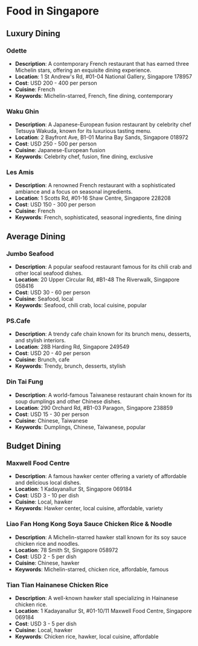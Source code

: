# Food in Singapore

## Luxury Dining

### Odette
- **Description**: A contemporary French restaurant that has earned three Michelin stars, offering an exquisite dining experience.
- **Location**: 1 St Andrew's Rd, #01-04 National Gallery, Singapore 178957
- **Cost**: USD 200 - 400 per person
- **Cuisine**: French
- **Keywords**: Michelin-starred, French, fine dining, contemporary

### Waku Ghin
- **Description**: A Japanese-European fusion restaurant by celebrity chef Tetsuya Wakuda, known for its luxurious tasting menu.
- **Location**: 2 Bayfront Ave, B1-01 Marina Bay Sands, Singapore 018972
- **Cost**: USD 250 - 500 per person
- **Cuisine**: Japanese-European fusion
- **Keywords**: Celebrity chef, fusion, fine dining, exclusive

### Les Amis
- **Description**: A renowned French restaurant with a sophisticated ambiance and a focus on seasonal ingredients.
- **Location**: 1 Scotts Rd, #01-16 Shaw Centre, Singapore 228208
- **Cost**: USD 150 - 300 per person
- **Cuisine**: French
- **Keywords**: French, sophisticated, seasonal ingredients, fine dining

## Average Dining

### Jumbo Seafood
- **Description**: A popular seafood restaurant famous for its chili crab and other local seafood dishes.
- **Location**: 20 Upper Circular Rd, #B1-48 The Riverwalk, Singapore 058416
- **Cost**: USD 30 - 60 per person
- **Cuisine**: Seafood, local
- **Keywords**: Seafood, chili crab, local cuisine, popular

### PS.Cafe
- **Description**: A trendy cafe chain known for its brunch menu, desserts, and stylish interiors.
- **Location**: 28B Harding Rd, Singapore 249549
- **Cost**: USD 20 - 40 per person
- **Cuisine**: Brunch, cafe
- **Keywords**: Trendy, brunch, desserts, stylish

### Din Tai Fung
- **Description**: A world-famous Taiwanese restaurant chain known for its soup dumplings and other Chinese dishes.
- **Location**: 290 Orchard Rd, #B1-03 Paragon, Singapore 238859
- **Cost**: USD 15 - 30 per person
- **Cuisine**: Chinese, Taiwanese
- **Keywords**: Dumplings, Chinese, Taiwanese, popular

## Budget Dining

### Maxwell Food Centre
- **Description**: A famous hawker center offering a variety of affordable and delicious local dishes.
- **Location**: 1 Kadayanallur St, Singapore 069184
- **Cost**: USD 3 - 10 per dish
- **Cuisine**: Local, hawker
- **Keywords**: Hawker center, local cuisine, affordable, variety

### Liao Fan Hong Kong Soya Sauce Chicken Rice & Noodle
- **Description**: A Michelin-starred hawker stall known for its soy sauce chicken rice and noodles.
- **Location**: 78 Smith St, Singapore 058972
- **Cost**: USD 2 - 5 per dish
- **Cuisine**: Chinese, hawker
- **Keywords**: Michelin-starred, chicken rice, affordable, famous

### Tian Tian Hainanese Chicken Rice
- **Description**: A well-known hawker stall specializing in Hainanese chicken rice.
- **Location**: 1 Kadayanallur St, #01-10/11 Maxwell Food Centre, Singapore 069184
- **Cost**: USD 3 - 5 per dish
- **Cuisine**: Local, hawker
- **Keywords**: Chicken rice, hawker, local cuisine, affordable
